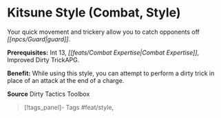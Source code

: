 ﻿---
cssclass: [feats]

---
# Kitsune Style (Combat, Style)

Your quick movement and trickery allow you to catch opponents off _[[npcs/Guard|guard]]_.

**Prerequisites:** Int 13, _[[feats/Combat Expertise|Combat Expertise]]_, Improved Dirty TrickAPG.

**Benefit:** While using this style, you can attempt to perform a dirty trick in place of an attack at the end of a charge.

**Source** Dirty Tactics Toolbox
>[!tags_panel]- Tags
> #feat/style, 